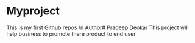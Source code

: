 # Myproject
This is my first Github repos /n
Author# Pradeep Deokar
This project will help business to promote there product to end user
